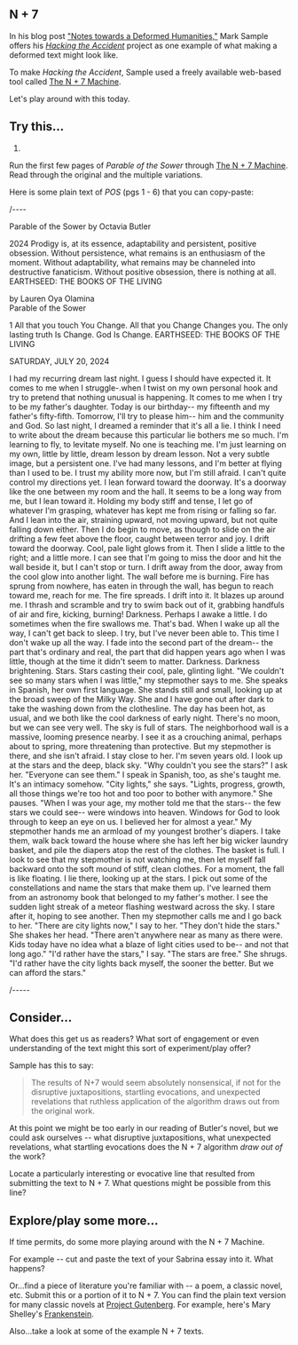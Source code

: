 ## N + 7 

In his blog post ["Notes towards a Deformed Humanities,"](http://www.samplereality.com/2012/05/02/notes-towards-a-deformed-humanities/) Mark Sample offers his [*Hacking the Accident*](http://web.archive.org/web/20150102212412/http://hacking.fugitivetexts.net:80/) project as one example of what making a deformed text might look like.

To make *Hacking the Accident*, Sample used a freely available web-based tool called [The N + 7 Machine](http://www.spoonbill.org/n+7/).

Let's play around with this today.

## Try this...

1.

Run the first few pages of *Parable of the Sower* through [The N + 7 Machine](http://www.spoonbill.org/n+7/). Read through the original and the multiple variations. 

Here is some plain text of *POS* (pgs 1 - 6) that you can copy-paste:

/----

Parable of the Sower 
by Octavia Butler 

2024 
Prodigy is, at its essence, adaptability and persistent, positive obsession. Without persistence, what remains is an enthusiasm of the moment. Without adaptability, what remains may be channeled into destructive fanaticism. Without positive obsession, there is nothing at all. EARTHSEED: THE BOOKS OF THE LIVING

by Lauren Oya Olamina  
Parable of the Sower 

1 
All that you touch You Change.
 All that you Change Changes you.
 The only lasting truth Is Change.
 God Is Change. EARTHSEED: THE BOOKS OF THE LIVING 

SATURDAY, JULY 20, 2024 

I had my recurring dream last night. I guess I should have expected it. It comes to me when I struggle-.when I twist on my own personal hook and try to pretend that nothing unusual is happening. It comes to me when I try to be my father's daughter.
Today is our birthday-- my fifteenth and my father's fifty-fifth. Tomorrow, I'll try to please him-- him and the community and God. So last night, I dreamed a reminder that it's all a lie. I think I need to write about the dream because this particular lie bothers me so much. I'm learning to fly, to levitate myself. No one is teaching me. I'm just learning on my own, little by little, dream lesson by dream lesson. Not a very subtle image, but a persistent one. I've had many lessons, and I'm better at flying than I used to be. I trust my ability more now, but I'm still afraid. I can't quite control my directions yet.
I lean forward toward the doorway. It's a doorway like the one between my room and the hall. It seems to be a long way from me, but I lean toward it. Holding my body stiff and tense, I let go of whatever I'm grasping, whatever has kept me from rising or falling so far. And I lean into the air, straining upward, not moving upward, but not quite falling down either. Then I do begin to move, as though to slide on the air drifting a few feet above the floor, caught between terror and joy.
 I drift toward the doorway. Cool, pale light glows from it. Then I slide a little to the right; and a little more. I can see that I'm going to miss the door and hit the wall beside it, but I can't stop or turn. I drift away from the door, away from the cool glow into another light.
 The wall before me is burning. Fire has sprung from nowhere, has eaten in through the wall, has begun to reach toward me, reach for me. The fire spreads. I drift into it. It blazes up around me. I thrash and scramble and try to swim back out of it, grabbing handfuls of air and fire, kicking, burning! Darkness. Perhaps I awake a little. I do sometimes when the fire swallows me. That's bad. When I wake up all the way, I can't get back to sleep. I try, but I've never been able to. This time I don't wake up all the way. I fade into the second part of the dream-- the part that's ordinary and real, the part that did happen years ago when I was little, though at the time it didn't seem to matter.
 Darkness.
 Darkness brightening.
 Stars.
 Stars casting their cool, pale, glinting light.
 "We couldn't see so many stars when I was little," my stepmother says to me. She speaks in Spanish, her own first language. She stands still and small, looking up at the broad sweep of the Milky Way. She and I have gone out after dark to take the washing down from the clothesline. The day has been hot, as usual, and we both like the cool darkness of early night. There's no moon, but we can see very well. The sky is full of stars.
 The neighborhood wall is a massive, looming presence nearby. I see it as a crouching animal, perhaps about to spring, more threatening than protective. But my stepmother is there, and she isn't afraid. I stay close to her. I'm seven years old.
 I look up at the stars and the deep, black sky. "Why couldn't you see the stars?" I ask her. "Everyone can see them." I speak in Spanish, too, as she's taught me. It's an intimacy somehow.
 "City lights," she says. "Lights, progress, growth, all those things we're too hot and too poor to bother with anymore." She pauses. "When I was your age, my mother told me that the stars-- the few stars we could see-- were windows into heaven. Windows for God to look through to keep an eye on us. I believed her for almost a year." My stepmother hands me an armload of my youngest brother's diapers. I take them, walk back toward the house where she has left her big wicker laundry basket, and pile the diapers atop the rest of the clothes. The basket is full. I look to see that my stepmother is not watching me, then let myself fall backward onto the soft mound of stiff, clean clothes. For a moment, the fall is like floating.
 I lie there, looking up at the stars. I pick out some of the constellations and name the stars that make them up. I've learned them from an astronomy book that belonged to my father's mother.
 I see the sudden light streak of a meteor flashing westward across the sky. I stare after it, hoping to see another. Then my stepmother calls me and I go back to her.
 "There are city lights now," I say to her. "They don't hide the stars." She shakes her head. "There aren't anywhere near as many as there were. Kids today have no idea what a blaze of light cities used to be-- and not that long ago."
 "I'd rather have the stars," I say.
 "The stars are free." She shrugs. "I'd rather have the city lights back myself, the sooner the better. But we can afford the stars." 
 
/-----

## Consider...

What does this get us as readers? What sort of engagement or even understanding of the text might this sort of experiment/play offer?

Sample has this to say:
>The results of N+7 would seem absolutely nonsensical, if not for the disruptive juxtapositions, startling evocations, and unexpected revelations that ruthless application of the algorithm draws out from the original work.

At this point we might be too early in our reading of Butler's novel, but we could ask ourselves -- what disruptive juxtapositions, what unexpected revelations, what startling evocations does the N + 7 algorithm *draw out of* the work? 

Locate a particularly interesting or evocative line that resulted from submitting the text to N + 7. What questions might be possible from this line?

## Explore/play some more...

If time permits, do some more playing around with the N + 7 Machine. 

For example -- cut and paste the text of your Sabrina essay into it. What happens?

Or...find a piece of literature you're familiar with -- a poem, a classic novel, etc. Submit this or a portion of it to N + 7. You can find the plain text version for many classic novels at [Project Gutenberg](https://www.gutenberg.org/). For example, here's Mary Shelley's [Frankenstein](https://www.gutenberg.org/ebooks/84).

Also...take a look at some of the example N + 7 texts.


